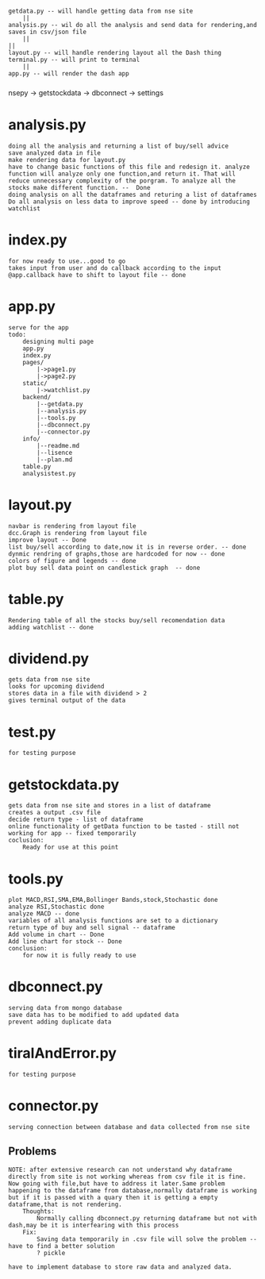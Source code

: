 
###
    getdata.py -- will handle getting data from nse site
        ||
    analysis.py -- wil do all the analysis and send data for rendering,and saves in csv/json file
        ||                                                                            ||
    layout.py -- will handle rendering layout all the Dash thing          terminal.py -- will print to terminal
        ||
    app.py -- will render the dash app
###

nsepy -> getstockdata -> dbconnect -> settings

# analysis.py
    doing all the analysis and returning a list of buy/sell advice
    save analyzed data in file
    make rendering data for layout.py
    have to change basic functions of this file and redesign it. analyze function will analyze only one function,and return it. That will reduce unnecessary complexity of the porgram. To analyze all the stocks make different function. --  Done
    doing analysis on all the dataframes and returing a list of dataframes
    Do all analysis on less data to improve speed -- done by introducing watchlist

# index.py
    for now ready to use...good to go
    takes input from user and do callback according to the input
    @app.callback have to shift to layout file -- done
        


# app.py
    serve for the app
    todo:
        designing multi page
        app.py
        index.py
        pages/
            |->page1.py
            |->page2.py
        static/
            |->watchlist.py
        backend/
            |--getdata.py
            |--analysis.py
            |--tools.py
            |--dbconnect.py
            |--connector.py
        info/
            |--readme.md
            |--lisence
            |--plan.md
        table.py
        analysistest.py

# layout.py
    navbar is rendering from layout file
    dcc.Graph is rendering from layout file
    improve layout -- Done
    list buy/sell according to date,now it is in reverse order. -- done
    dynmic rendring of graphs,those are hardcoded for now -- done
    colors of figure and legends -- done
    plot buy sell data point on candlestick graph  -- done


# table.py
    Rendering table of all the stocks buy/sell recomendation data
    adding watchlist -- done

# dividend.py
    gets data from nse site
    looks for upcoming dividend
    stores data in a file with dividend > 2
    gives terminal output of the data

# test.py
    for testing purpose

# getstockdata.py
    gets data from nse site and stores in a list of dataframe
    creates a output .csv file
    decide return type - list of dataframe
    online functionality of getData function to be tasted - still not working for app -- fixed temporarily
    coclusion:
        Ready for use at this point

# tools.py
    plot MACD,RSI,SMA,EMA,Bollinger Bands,stock,Stochastic done
    analyze RSI,Stochastic done
    analyze MACD -- done
    variables of all analysis functions are set to a dictionary
    return type of buy and sell signal -- dataframe
    Add volume in chart -- Done
    Add line chart for stock -- Done
    conclusion:
        for now it is fully ready to use

# dbconnect.py
    serving data from mongo database
    save data has to be modified to add updated data
    prevent adding duplicate data


# tiralAndError.py
    for testing purpose


# connector.py
    serving connection between database and data collected from nse site




## Problems
    NOTE: after extensive research can not understand why dataframe directly from site is not working whereas from csv file it is fine. Now going with file,but have to address it later.Same problem happening to the dataframe from database,normally dataframe is working but if it is passed with a quary then it is getting a empty dataframe,that is not rendering.
        Thoughts:
            Normally calling dbconnect.py returning dataframe but not with dash,may be it is interfearing with this process
        Fix:
            Saving data temporarily in .csv file will solve the problem --  have to find a better solution
            ? pickle

    have to implement database to store raw data and analyzed data.
##
